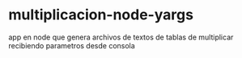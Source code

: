 # multiplicacion-node-yargs
app en node que genera archivos de textos de tablas de multiplicar recibiendo parametros desde consola

